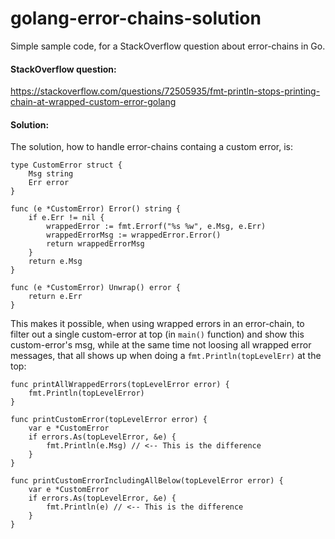 # golang-error-chains-solution
Simple sample code, for a StackOverflow question about error-chains in Go.

#### StackOverflow question:
https://stackoverflow.com/questions/72505935/fmt-println-stops-printing-chain-at-wrapped-custom-error-golang

#### Solution:
The solution, how to handle error-chains containg a custom error, is:
```golang
type CustomError struct {
	Msg string
	Err error
}

func (e *CustomError) Error() string {
	if e.Err != nil {
		wrappedError := fmt.Errorf("%s %w", e.Msg, e.Err)
		wrappedErrorMsg := wrappedError.Error()
		return wrappedErrorMsg
	}
	return e.Msg
}

func (e *CustomError) Unwrap() error {
	return e.Err
}
```

This makes it possible, when using wrapped errors in an error-chain, to filter out a single custom-error at top (in `main()` function) and show this custom-error's msg, while at the same time not loosing all wrapped error messages, that all shows up when doing a `fmt.Println(topLevelErr)` at the top:
```golang
func printAllWrappedErrors(topLevelError error) {
	fmt.Println(topLevelError)
}

func printCustomError(topLevelError error) {
	var e *CustomError
	if errors.As(topLevelError, &e) {
		fmt.Println(e.Msg) // <-- This is the difference
	}
}

func printCustomErrorIncludingAllBelow(topLevelError error) {
	var e *CustomError
	if errors.As(topLevelError, &e) {
		fmt.Println(e) // <-- This is the difference
	}
}
```

